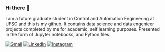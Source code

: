 ### Hi there 👋
 I am a future graduate student in Control and Automation Engineering at UFSC and this is my github.
 It contains data science and data engenieer projects completed by me for academic, self learning purposes. Presented in the form of Jupyter notebooks, and Python files.

 <p align="left">
  <a href="#" title="Gmail">
  <img src="https://img.shields.io/badge/-Gmail-FF0000?style=flat-square&labelColor=FF0000&logo=gmail&logoColor=white&link="mailto:barbarafpaes1@gmail.com" alt="Gmail"/></a>
  <a href="#" title="LinkedIn">
  <img src="https://img.shields.io/badge/-Linkedin-0e76a8?style=flat-square&logo=Linkedin&logoColor=white&link="https://www.linkedin.com/in/barbarafpaes/" alt="LinkedIn"/></a>
  <a href="#" title="Instagram">
  <img src="https://img.shields.io/badge/-Instagram-DF0174?style=flat-square&labelColor=DF0174&logo=instagram&logoColor=white&link="https://www.instagram.com/barbarafernandespaes" alt="Instagram"/></a>
</p>

<!--
**barbara-paes/barbara-paes** is a ✨ _special_ ✨ repository because its `README.md` (this file) appears on your GitHub profile.




